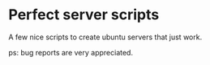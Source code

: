Perfect server scripts
======================

A few nice scripts to create ubuntu servers that just work.

ps: bug reports are very appreciated.

